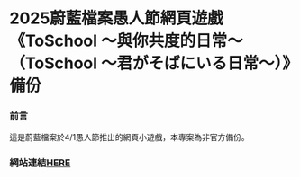 # 2025蔚藍檔案愚人節網頁遊戲《ToSchool ～與你共度的日常～（ToSchool 〜君がそばにいる日常〜）》備份

### 前言
這是蔚藍檔案於4/1愚人節推出的網頁小遊戲，本專案為非官方備份。

### 網站連結[HERE](https://kevin970712.github.io/blue%20archive%20april%20fool/bluearchive.jp/toschool/index.html)
